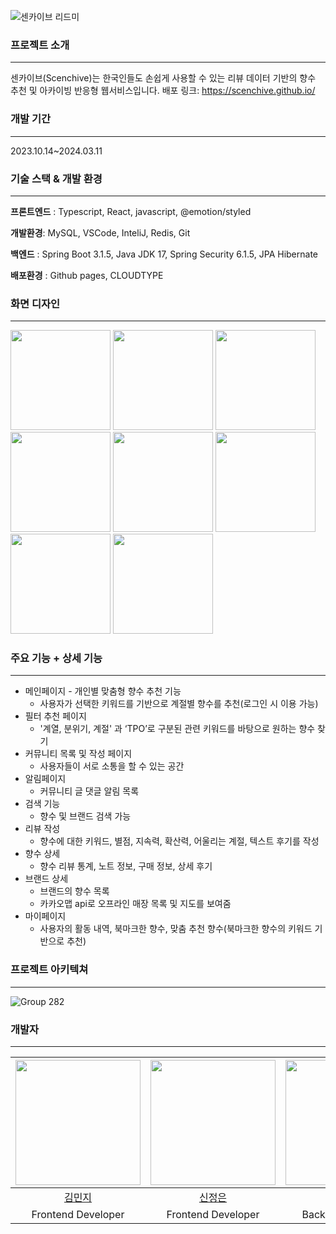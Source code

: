![센카이브 리드미](https://github.com/scenchive/.github/assets/57668195/0e929795-3cfc-4007-a0d6-96b313da6672)

### 프로젝트 소개
---
센카이브(Scenchive)는 한국인들도 손쉽게 사용할 수 있는 리뷰 데이터 기반의 향수 추천 및 아카이빙 반응형 웹서비스입니다.
배포 링크: https://scenchive.github.io/

### 개발 기간
---
2023.10.14~2024.03.11

### 기술 스택 & 개발 환경
---
**프론트엔드** : Typescript, React, javascript, @emotion/styled

**개발환경**: MySQL, VSCode, InteliJ, Redis, Git

**백엔드** : Spring Boot 3.1.5, Java JDK 17, Spring Security 6.1.5, JPA Hibernate

**배포환경** : Github pages, CLOUDTYPE

### 화면 디자인
---
<img src="https://github.com/scenchive/.github/assets/57668195/aee63a39-7f95-482b-a53d-8a81c810c280"  width=160/>
<img src="https://github.com/scenchive/.github/assets/57668195/55cb1e46-0148-45db-967c-c15bb8280011" width=160/>
<img src="https://github.com/scenchive/.github/assets/57668195/f2d2f90c-dc47-4b10-ad55-d059df031ee5" width=160/>
<img src="https://github.com/scenchive/.github/assets/57668195/dc65a9ab-450c-4f49-a8f1-95bafa939e5a" width=160/>
<img src="https://github.com/scenchive/.github/assets/57668195/568fc591-cca8-49ab-8979-ffec600badce" width=160/>
<img src="https://github.com/scenchive/.github/assets/57668195/40f796b3-8c08-4e86-8044-982a8c9e59b9" width=160/>
<img src="https://github.com/scenchive/.github/assets/57668195/42536fa8-f252-4aea-9c5a-c4d634b82386" width=160/>
<img src="https://github.com/scenchive/.github/assets/57668195/538d150e-7a02-456a-9ba5-5b835327b860" width=160/>


### 주요 기능 + 상세 기능
---
- 메인페이지 - 개인별 맞춤형 향수 추천 기능
    - 사용자가 선택한 키워드를 기반으로 계절별 향수를 추천(로그인 시 이용 가능)
- 필터 추천 페이지
    - '계열, 분위기, 계절' 과 ‘TPO’로 구분된 관련 키워드를 바탕으로 원하는 향수 찾기
- 커뮤니티 목록 및 작성 페이지
    - 사용자들이 서로 소통을 할 수 있는 공간
- 알림페이지
    - 커뮤니티 글 댓글 알림 목록
- 검색 기능
    - 향수 및 브랜드 검색 가능
- 리뷰 작성
    - 향수에 대한 키워드, 별점, 지속력, 확산력, 어울리는 계절, 텍스트 후기를 작성
- 향수 상세
    - 향수 리뷰 통계, 노트 정보, 구매 정보, 상세 후기
- 브랜드 상세
    - 브랜드의 향수 목록
    - 카카오맵 api로 오프라인 매장 목록 및 지도를 보여줌
- 마이페이지
    - 사용자의 활동 내역, 북마크한 향수, 맞춤 추천 향수(북마크한 향수의 키워드 기반으로 추천)
 
### 프로젝트 아키텍쳐
---
![Group 282](https://github.com/scenchive/.github/assets/57668195/281dba91-4283-43f8-9000-120065d9fa2e)


### 개발자
---
 |<img src="https://github.com/VanesaK.png" width="200">|<img src="https://github.com/JEONGEUN0204.png" width="200">|<img src="https://github.com/aaa67.png" width="200">|<img src="https://github.com/OaYenn.png" width="200">|
 |:-:|:-:|:-:|:-:|
 |[김민지](https://github.com/VanesaK)|[신정은](https://github.com/JEONGEUN0204)|[신정인](https://github.com/aaa67)|[이지혜](https://github.com/OaYenn)|
 |Frontend Developer|Frontend Developer|Backend Developer|Backend Developer|
  

